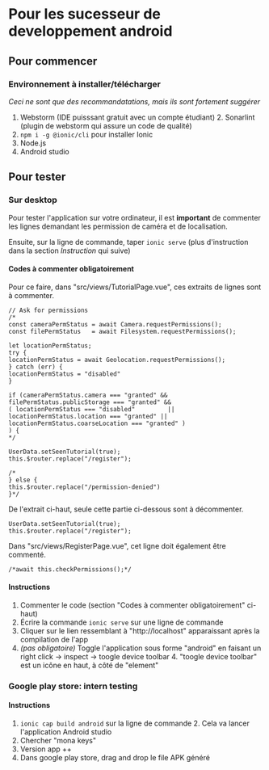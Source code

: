 # Pour les sucesseur de developpement android
## Pour commencer
### Environnement à installer/télécharger
*Ceci ne sont que des recommandatations, mais ils sont fortement suggérer*
1. Webstorm (IDE puisssant gratuit avec un compte étudiant)
   2. Sonarlint (plugin de webstorm qui assure un code de qualité)
3. ```npm i -g @ionic/cli``` pour installer Ionic
4. Node.js
5. Android studio

## Pour tester
### Sur desktop
Pour tester l'application sur votre ordinateur, il est **important** de commenter
les lignes demandant les permission de caméra et de localisation. 

Ensuite, sur la ligne de commande, taper ```ionic serve``` (plus d'instruction dans la section *Instruction* qui suive)
#### Codes à commenter obligatoirement
Pour ce faire, dans "src/views/TutorialPage.vue", ces extraits de lignes sont à commenter. 

```vue
// Ask for permissions
/*
const cameraPermStatus = await Camera.requestPermissions();
const filePermStatus   = await Filesystem.requestPermissions();

let locationPermStatus;
try {
locationPermStatus = await Geolocation.requestPermissions();
} catch (err) {
locationPermStatus = "disabled"
}

if (cameraPermStatus.camera === "granted" && filePermStatus.publicStorage === "granted" &&
( locationPermStatus === "disabled"         ||
locationPermStatus.location === "granted" ||
locationPermStatus.coarseLocation === "granted" )
) {
*/

UserData.setSeenTutorial(true);
this.$router.replace("/register");

/*
} else {
this.$router.replace("/permission-denied")
}*/
```
De l'extrait ci-haut, seule cette partie ci-dessous sont à décommenter.
```vue
UserData.setSeenTutorial(true);
this.$router.replace("/register");
```

Dans "src/views/RegisterPage.vue", cet ligne doit également être commenté.
```vue
/*await this.checkPermissions();*/
```
#### Instructions 
1. Commenter le code (section "Codes à commenter obligatoirement" ci-haut)
2. Écrire la commande ```ionic serve``` sur une ligne de commande
3. Cliquer sur le lien ressemblant à "http://localhost" apparaissant après la compilation de l'app
3. *(pas obligatoire)* Toggle l'application sous forme "android" en faisant 
un right click -> inspect -> toogle device toolbar
   4. "toogle device toolbar" est un icône en haut, à côté de "element"

### Google play store: intern testing
#### Instructions
1. ```ionic cap build android``` sur la ligne de commande
   2. Cela va lancer l'application Android studio
3. Chercher "mona keys"
4. Version app ++
5. Dans google play store, drag and drop le file APK généré
